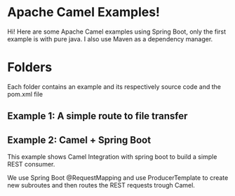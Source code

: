 # Apache Camel Examples!

Hi! Here are some Apache Camel examples using Spring Boot, only the first example is with pure java. I also use Maven as a dependency manager. 


# Folders

Each folder contains an example and its respectively source code and the pom.xml file

## Example 1: A simple route to file transfer



## Example 2: Camel + Spring Boot

This example shows Camel Integration with spring boot to build a simple REST consumer.

We use Spring Boot @RequestMapping and use ProducerTemplate to create new subroutes and then routes the REST requests trough Camel.



